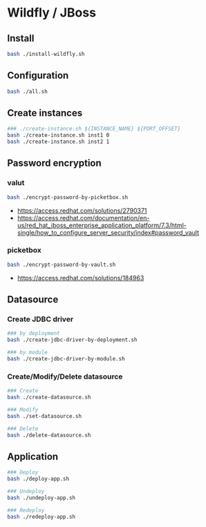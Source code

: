 # Wildfly / JBoss

## Install

```bash
bash ./install-wildfly.sh
```

## Configuration

```bash
bash ./all.sh
```

## Create instances

```bash
### ./create-instance.sh ${INSTANCE_NAME} ${PORT_OFFSET}
bash ./create-instance.sh inst1 0
bash ./create-instance.sh inst2 1
```

## Password encryption

### valut

```bash
bash ./encrypt-password-by-picketbox.sh
```

- https://access.redhat.com/solutions/2790371
- https://access.redhat.com/documentation/en-us/red_hat_jboss_enterprise_application_platform/7.3/html-single/how_to_configure_server_security/index#password_vault

### picketbox

```bash
bash ./encrypt-password-by-vault.sh
```

- https://access.redhat.com/solutions/184963

## Datasource

### Create JDBC driver

```bash
### by deployment
bash ./create-jdbc-driver-by-deployment.sh

### by module
bash ./create-jdbc-driver-by-module.sh
```

### Create/Modify/Delete datasource

```bash
### Create
bash ./create-datasource.sh

### Modify
bash ./set-datasource.sh

### Delete
bash ./delete-datasource.sh
```

## Application

```bash
### Deploy
bash ./deploy-app.sh

### Undeploy
bash ./undeploy-app.sh

### Redeploy
bash ./redeploy-app.sh
```

